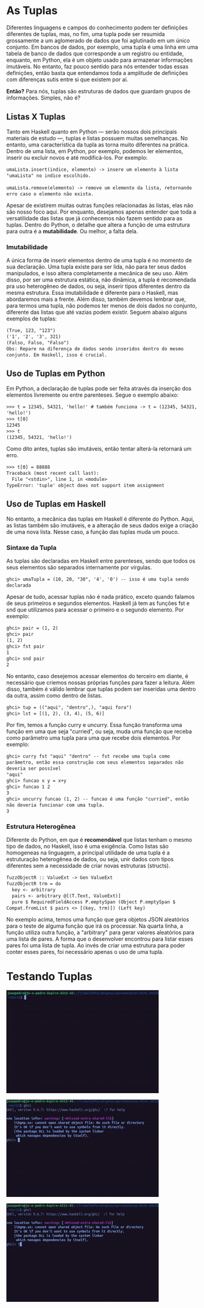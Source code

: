# As Tuplas
Diferentes linguagens e campos do conhecimento podem ter definições diferentes de tuplas, mas, no fim, uma tupla pode ser resumida grossamente a um aglomerado de dados que foi aglutinado em um único conjunto. Em bancos de dados, por exemplo, uma tupla é uma linha em uma tabela de banco de dados que corresponde a um registro ou entidade, enquanto, em Python, ela é um objeto usado para armazenar informações imutáveis. No entanto, faz pouco sentido para nós entender todas essas definições, então basta que entendamos toda a amplitude de definições com diferenças sutis entre si que existem por aí.

**Então?**
Para nós, tuplas são estruturas de dados que guardam grupos de informações. Simples, não é?

## Listas X Tuplas
Tanto em Haskell quanto em Python — serão nossos dois principais materiais de estudo —, tuplas e listas possuem muitas semelhanças. No entanto, uma característica da tupla as torna muito diferentes na prática. 
Dentro de uma lista, em Python, por exemplo, podemos ler elementos, inserir ou excluir novos e até modificá-los. Por exemplo:
```
umaLista.insert(indice, elemento) -> insere um elemento à lista "umaLista" no indice escolhido.

umaLista.remove(elemento) -> remove um elemento da lista, retornando erro caso o elemento não exista.
```
Apesar de existirem muitas outras funções relacionadas às listas, elas não são nosso foco aqui. Por enquanto, desejamos apenas entender que toda a versatilidade das listas que já conhecemos não fazem sentido para as tuplas. Dentro do Python, o detalhe que altera a função de uma estrutura para outra é a **mutabilidade**. Ou melhor, a falta dela.

### Imutabilidade
A única forma de inserir elementos dentro de uma tupla é no momento de sua declaração. Uma tupla existe para ser lida, não para ter seus dados manipulados, e isso altera completamente a mecânica de seu uso. Além disso, por ser uma estrutura estática, não dinâmica, a tupla é recomendada pra uso heterogêneo de dados, ou seja, inserir tipos diferentes dentro da mesma estrutura. Essa imutabilidade é diferente para o Haskell, mas abordaremos mais a frente. Além disso, também devemos lembrar que, para termos uma tupla, não podemos ter menos de dois dados no conjunto, diferente das listas que até vazias podem existir.
Seguem abaixo alguns exemplos de tuplas:
```
(True, 123, "123")
('1', '2', '3', 321)
(Falso, Falso, "Falso")
Obs: Repare na diferença de dados sendo inseridos dentro do mesmo conjunto. Em Haskell, isso é crucial.
```
## Uso de Tuplas em Python
Em Python, a declaração de tuplas pode ser feita através da inserção dos elementos livremente ou entre parenteses. Segue o exemplo abaixo:
```
>>> t = 12345, 54321, 'hello!' # também funciona -> t = (12345, 54321, 'hello!')
>>> t[0]
12345
>>> t
(12345, 54321, 'hello!')
```
Como dito antes, tuplas são imutáveis, então tentar alterá-la retornará um erro.
```
>>> t[0] = 88888
Traceback (most recent call last):
  File "<stdin>", line 1, in <module>
TypeError: 'tuple' object does not support item assignment
```
## Uso de Tuplas em Haskell
No entanto, a mecânica das tuplas em Haskell é diferente do Python. Aqui, as listas também são imutáveis, e a alteração de seus dados exige a criação de uma nova lista. Nesse caso, a função das tuplas muda um pouco.

### Sintaxe da Tupla
As tuplas são declaradas em Haskell entre parenteses, sendo que todos os seus elementos são separados internamente por vírgulas.
```
ghci> umaTupla = (10, 20, "30", '4', '0') -- isso é uma tupla sendo declarada
```
Apesar de tudo, acessar tuplas não é nada prático, exceto quando falamos de seus primeiros e segundos elementos. Haskell já tem as funções fst e snd que utilizamos para acessar o primeiro e o segundo elemento. Por exemplo:
```
ghci> pair = (1, 2)
ghci> pair
(1, 2)
ghci> fst pair
1
ghci> snd pair
2
```
No entanto, caso desejemos acessar elementos do terceiro em diante, é necessário que criemos nossas próprias funções para fazer a leitura. Além disso, também é válido lembrar que tuplas podem ser inseridas uma dentro da outra, assim como dentro de listas.
```
ghci> tup = (("aqui", "dentro",), "aqui fora")
ghci> lst = [(1, 2), (3, 4), (5, 6)]
```
Por fim, temos a função curry e uncurry. Essa função transforma uma função em uma que seja "curried", ou seja, muda uma função que receba como parâmetro uma tupla para uma que recebe dois elementos. Por exemplo:
```
ghci> curry fst "aqui" "dentro" -- fst recebe uma tupla como parâmetro, então essa construção com seus elementos separados não deveria ser possível
"aqui"
ghci> funcao x y = x+y
ghci> funcao 1 2
3
ghci> uncurry funcao (1, 2) -- funcao é uma função "curried", então não deveria funcionar com uma tupla.
3
```

### Estrutura Heterogênea
Diferente do Python, em que é **recomendável** que listas tenham o mesmo tipo de dados, no Haskell, isso é uma exigência. Como listas são homogeneas na linguagem, a principal utilidade de uma tupla é a estruturação heterogênea de dados, ou seja, unir dados com tipos diferentes sem a necessidade de criar novas estruturas (structs).
```
fuzzObjectR :: ValueExt -> Gen ValueExt
fuzzObjectR trm = do
  key <- arbitrary
  pairs <- arbitrary @[(T.Text, ValueExt)]
  pure $ RequiredFieldAccess P.emptySpan (Object P.emptySpan $ Compat.fromList $ pairs <> [(key, trm)]) (Left key)
```
No exemplo acima, temos uma função que gera objetos JSON aleatórios para o teste de alguma função que irá os processar. Na quarta linha, a função utiliza outra função, a "arbitrary" para gerar valores aleatórios para uma lista de pares. A forma que o desenvolver encontrou para listar esses pares foi uma lista de tupla. Ao invés de criar uma estrutura para poder conter esses pares, foi necessário apenas o uso de uma tupla.
# Testando Tuplas
![Primeiro Exemplo](https://github.com/elc117/apresentacao-bim1-2025b-rnnr11/blob/main/primeiro%20exemplo.gif)

![Segundo Exemplo](https://github.com/elc117/apresentacao-bim1-2025b-rnnr11/blob/main/segundo%20exemplo.gif)

![Terceiro Exemplo](https://github.com/elc117/apresentacao-bim1-2025b-rnnr11/blob/main/terceiro%20exemplo.gif)
